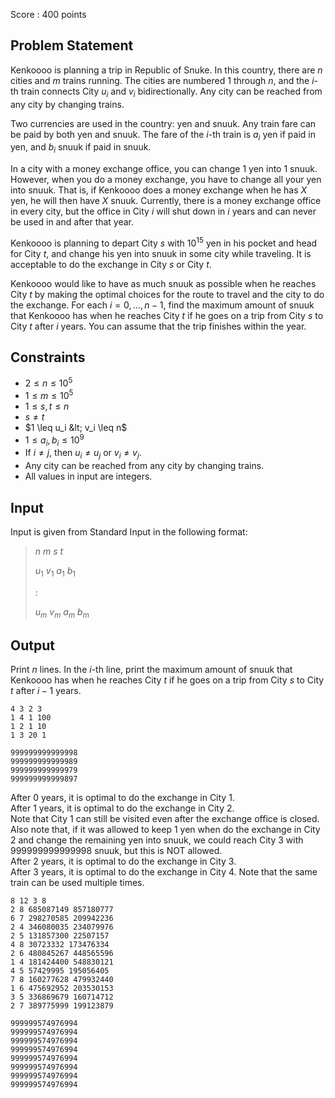 Score : $400$ points

## Problem Statement

Kenkoooo is planning a trip in Republic of Snuke.
In this country, there are $n$ cities and $m$ trains running.
The cities are numbered $1$ through $n$, and the $i$-th train connects City $u_i$ and $v_i$ bidirectionally.
Any city can be reached from any city by changing trains.

Two currencies are used in the country: yen and snuuk.
Any train fare can be paid by both yen and snuuk.
The fare of the $i$-th train is $a_i$ yen if paid in yen, and $b_i$ snuuk if paid in snuuk.

In a city with a money exchange office, you can change $1$ yen into $1$ snuuk.
However, when you do a money exchange, you have to change all your yen into snuuk.
That is, if Kenkoooo does a money exchange when he has $X$ yen, he will then have $X$ snuuk.
Currently, there is a money exchange office in every city, but the office in City $i$ will shut down in $i$ years and can never be used in and after that year.

Kenkoooo is planning to depart City $s$ with $10^{15}$ yen in his pocket and head for City $t$, and change his yen into snuuk in some city while traveling.
It is acceptable to do the exchange in City $s$ or City $t$.

Kenkoooo would like to have as much snuuk as possible when he reaches City $t$ by making the optimal choices for the route to travel and the city to do the exchange.
For each $i=0,...,n-1$, find the maximum amount of snuuk that Kenkoooo has when he reaches City $t$ if he goes on a trip from City $s$ to City $t$ after $i$ years.
You can assume that the trip finishes within the year.

## Constraints

- $2 \leq n \leq 10^5$
- $1 \leq m \leq 10^5$
- $1 \leq s,t \leq n$
- $s \neq t$
- $1 \leq u_i &lt; v_i \leq n$
- $1 \leq a_i,b_i \leq 10^9$
- If $i\neq j$, then $u_i \neq u_j$ or $v_i \neq v_j$.
- Any city can be reached from any city by changing trains.
- All values in input are integers.

## Input

Input is given from Standard Input in the following format:

> $n$ $m$ $s$ $t$
> 
> $u_1$ $v_1$ $a_1$ $b_1$
> 
> $:$
> 
> $u_m$ $v_m$ $a_m$ $b_m$

## Output

Print $n$ lines.
In the $i$-th line, print the maximum amount of snuuk that Kenkoooo has when he reaches City $t$ if he goes on a trip from City $s$ to City $t$ after $i-1$ years.

```input1
4 3 2 3
1 4 1 100
1 2 1 10
1 3 20 1
```

```output1
999999999999998
999999999999989
999999999999979
999999999999897
```

After $0$ years, it is optimal to do the exchange in City $1$.<br>
After $1$ years, it is optimal to do the exchange in City $2$.<br>
Note that City $1$ can still be visited even after the exchange office is closed.
Also note that, if it was allowed to keep $1$ yen when do the exchange in City $2$ and change the remaining yen into snuuk, we could reach City $3$ with $999999999999998$ snuuk, but this is NOT allowed.<br>
After $2$ years, it is optimal to do the exchange in City $3$.<br>
After $3$ years, it is optimal to do the exchange in City $4$.
Note that the same train can be used multiple times.

```input2
8 12 3 8
2 8 685087149 857180777
6 7 298270585 209942236
2 4 346080035 234079976
2 5 131857300 22507157
4 8 30723332 173476334
2 6 480845267 448565596
1 4 181424400 548830121
4 5 57429995 195056405
7 8 160277628 479932440
1 6 475692952 203530153
3 5 336869679 160714712
2 7 389775999 199123879
```

```output2
999999574976994
999999574976994
999999574976994
999999574976994
999999574976994
999999574976994
999999574976994
999999574976994
```